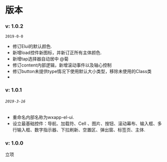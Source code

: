 # 版本

### v: 1.0.2

`2019-0-0`

* 修订Elui的默认颜色.
* 新增load控件新图标，并新订正所有主体颜色.
* 新增tap选择器自动居中 @菊
* 修订content内部逻辑，新增滚动事件以及轴心控制
* 修订button未提供type情况下使用默认大小类型，移除未使用的Class类
* 
### **v: 1.0.1**

###### `2019-3-16`

* 重命名内部名称为wxapp-el-ui.
* 设立最基础控件：导航、加载符、Cell 、图片、按钮、滚动幕布、输入框、多行输入框、数字指示器、下拉刷新、空置区、弹出窗、标签页、主体.

### **v: 1.0.0**

立项

